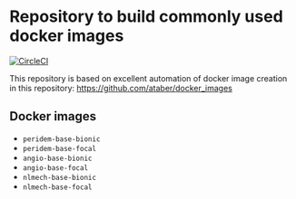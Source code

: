 # Repository to build commonly used docker images 

[![CircleCI](https://circleci.com/gh/prashjha/dockerfiles.svg?style=shield)](https://circleci.com/gh/prashjha/dockerfiles)

This repository is based on excellent automation of docker image creation in this repository: https://github.com/ataber/docker_images

## Docker images
- `peridem-base-bionic`
- `peridem-base-focal`
- `angio-base-bionic`
- `angio-base-focal`
- `nlmech-base-bionic`
- `nlmech-base-focal`
